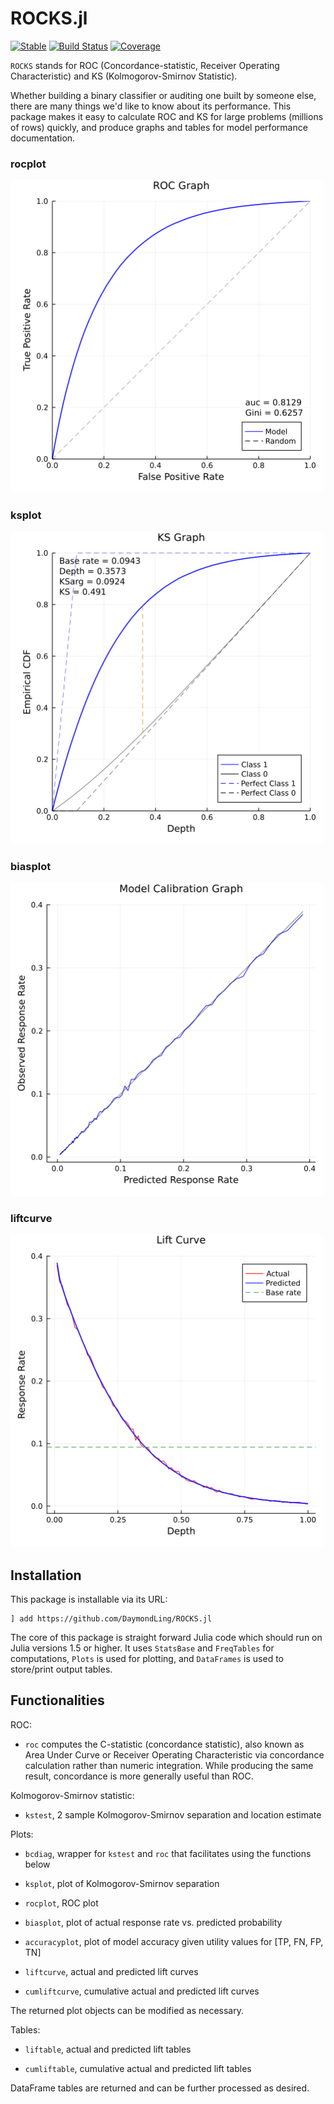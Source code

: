 # ROCKS.jl

[![Stable](https://img.shields.io/badge/docs-stable-blue.svg)](https://DaymondLing.github.io/ROCKS.jl/dev)
[![Build Status](https://github.com/DaymondLing/ROCKS.jl/workflows/CI/badge.svg)](https://github.com/DaymondLing/ROCKS.jl/actions)
[![Coverage](https://codecov.io/gh/DaymondLing/ROCKS.jl/branch/master/graph/badge.svg)](https://codecov.io/gh/DaymondLing/ROCKS.jl)

`ROCKS` stands for ROC (Concordance-statistic, Receiver Operating Characteristic)
and KS (Kolmogorov-Smirnov Statistic).

Whether building a binary classifier or auditing one built by someone else,
there are many things we'd like to know about its performance.
This package makes it easy to calculate
ROC and KS for large problems (millions of rows) quickly,
and produce graphs and tables for model performance documentation.

### rocplot

<img src="docs/src/images/rocplot.png" width="500" />

### ksplot

<img src="docs/src/images/ksplot.png" width="500" />

### biasplot

<img src="docs/src/images/biasplot.png" width="500" />

### liftcurve

<img src="docs/src/images/liftcurve.png" width="500" />

## Installation

This package is installable via its URL:

```
] add https://github.com/DaymondLing/ROCKS.jl
```

The core of this package is straight forward Julia code which should run
on Julia versions 1.5 or higher. 
It uses `StatsBase` and `FreqTables` for computations,
`Plots` is used for plotting,
and `DataFrames` is used to store/print output tables.

## Functionalities

ROC:
- `roc` computes the C-statistic (concordance statistic), also known as
Area Under Curve or Receiver Operating Characteristic
via concordance calculation rather than numeric integration.
While producing the same result, concordance is more generally useful than ROC.

Kolmogorov-Smirnov statistic:
- `kstest`, 2 sample Kolmogorov-Smirnov separation and location estimate

Plots:

- `bcdiag`, wrapper for `kstest` and `roc` that facilitates using the functions below

- `ksplot`, plot of Kolmogorov-Smirnov separation
- `rocplot`, ROC plot
- `biasplot`, plot of actual response rate vs. predicted probability
- `accuracyplot`, plot of model accuracy given utility values for [TP, FN, FP, TN]
- `liftcurve`, actual and predicted lift curves
- `cumliftcurve`, cumulative actual and predicted lift curves

The returned plot objects can be modified as necessary.

Tables:

- `liftable`, actual and predicted lift tables

- `cumliftable`, cumulative actual and predicted lift tables

DataFrame tables are returned and can be further processed as desired.
